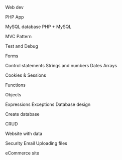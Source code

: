 Web dev
 
PHP App
 
 
MySQL database
PHP + MySQL
 
MVC Pattern
 
Test and Debug
 
Forms
 
Control statements
Strings and numbers
Dates
Arrays
 
Cookies & Sessions
 
Functions
 
Objects
 
Expressions
Exceptions
Database design
 
Create database
 
CRUD
 
Website with data
 
Security
Email
Uploading files
 
eCommerce site
